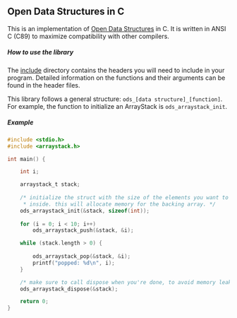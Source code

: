 ## Open Data Structures in C

This is an implementation of [Open Data Structures](http://opendatastructures.org) in C.
It is written in ANSI C (C89) to maximize compatibility with other compilers.

##### How to use the library

The [include](include/) directory contains the headers you will need to include in your
program. Detailed information on the functions and their arguments can be found in the
header files.

This library follows a general structure: `ods_[data structure]_[function]`. For example,
the function to initialize an ArrayStack is `ods_arraystack_init`.

##### Example

```c
#include <stdio.h>
#include <arraystack.h>

int main() {

    int i;

    arraystack_t stack;
    
    /* initialize the struct with the size of the elements you want to store
     * inside. this will allocate memory for the backing array. */
    ods_arraystack_init(&stack, sizeof(int));
    
    for (i = 0; i < 10; i++)
        ods_arraystack_push(&stack, &i);

    while (stack.length > 0) {
        
        ods_arraystack_pop(&stack, &i);
        printf("popped: %d\n", i);
    }

    /* make sure to call dispose when you're done, to avoid memory leaks */
    ods_arraystack_dispose(&stack);

    return 0;
}
```

